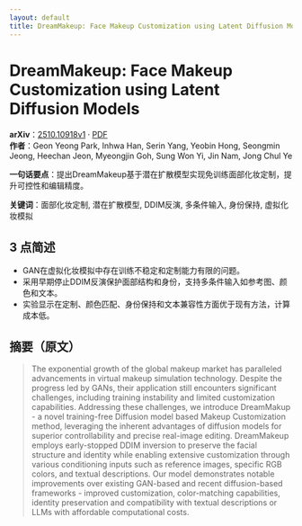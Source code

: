 ```yaml
---
layout: default
title: DreamMakeup: Face Makeup Customization using Latent Diffusion Models
---
```


# DreamMakeup: Face Makeup Customization using Latent Diffusion Models
**arXiv**：[2510.10918v1](https://arxiv.org/abs/2510.10918) · [PDF](https://arxiv.org/pdf/2510.10918.pdf)  
**作者**：Geon Yeong Park, Inhwa Han, Serin Yang, Yeobin Hong, Seongmin Jeong, Heechan Jeon, Myeongjin Goh, Sung Won Yi, Jin Nam, Jong Chul Ye  

**一句话要点**：提出DreamMakeup基于潜在扩散模型实现免训练面部化妆定制，提升可控性和编辑精度。

**关键词**：面部化妆定制, 潜在扩散模型, DDIM反演, 多条件输入, 身份保持, 虚拟化妆模拟

## 3 点简述
- GAN在虚拟化妆模拟中存在训练不稳定和定制能力有限的问题。
- 采用早期停止DDIM反演保护面部结构和身份，支持多条件输入如参考图、颜色和文本。
- 实验显示在定制、颜色匹配、身份保持和文本兼容性方面优于现有方法，计算成本低。

## 摘要（原文）

> The exponential growth of the global makeup market has paralleled
> advancements in virtual makeup simulation technology. Despite the progress led
> by GANs, their application still encounters significant challenges, including
> training instability and limited customization capabilities. Addressing these
> challenges, we introduce DreamMakup - a novel training-free Diffusion model
> based Makeup Customization method, leveraging the inherent advantages of
> diffusion models for superior controllability and precise real-image editing.
> DreamMakeup employs early-stopped DDIM inversion to preserve the facial
> structure and identity while enabling extensive customization through various
> conditioning inputs such as reference images, specific RGB colors, and textual
> descriptions. Our model demonstrates notable improvements over existing
> GAN-based and recent diffusion-based frameworks - improved customization,
> color-matching capabilities, identity preservation and compatibility with
> textual descriptions or LLMs with affordable computational costs.

